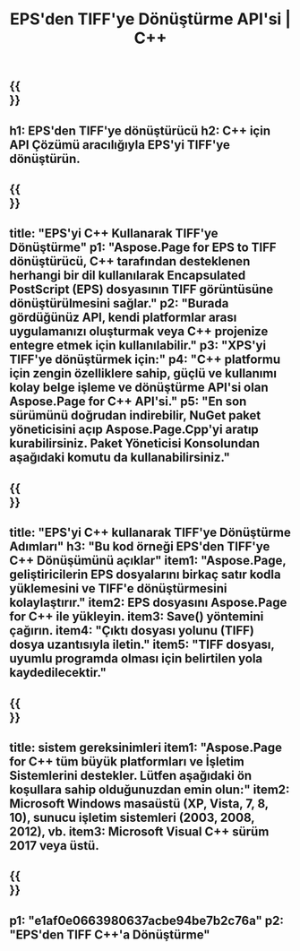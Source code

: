 ﻿---
translation: true
template: /_templates/_conversion-child-cpp.md
title: EPS'den TIFF'ye Dönüştürme API'si | C++
url: /cpp/conversion/eps-to-tiff/
description: Aspose.Page for C++ API çözümü tarafından sağlanan EPS'den TIFF'ye dönüştürme. Windows 32 bit, Windows 64 bit ve Linux 64 bit için C++ Runtime Environment'da çalışır.
informat: EPS
outformat: TIFF
otherformats: XPS PS
---

{{<section banner>}}
---
h1: EPS'den TIFF'ye dönüştürücü
h2: C++ için API Çözümü aracılığıyla EPS'yi TIFF'ye dönüştürün.
---

{{<section overview>}}
---
title: "EPS'yi C++ Kullanarak TIFF'ye Dönüştürme"
p1: "Aspose.Page for EPS to TIFF dönüştürücü, C++ tarafından desteklenen herhangi bir dil kullanılarak Encapsulated PostScript (EPS) dosyasının TIFF görüntüsüne dönüştürülmesini sağlar."
p2: "Burada gördüğünüz API, kendi platformlar arası uygulamanızı oluşturmak veya C++ projenize entegre etmek için kullanılabilir."
p3: "XPS'yi TIFF'ye dönüştürmek için:"
p4: "C++ platformu için zengin özelliklere sahip, güçlü ve kullanımı kolay belge işleme ve dönüştürme API'si olan Aspose.Page for C++ API'si."
p5: "En son sürümünü doğrudan indirebilir, NuGet paket yöneticisini açıp Aspose.Page.Cpp'yi aratıp kurabilirsiniz. Paket Yöneticisi Konsolundan aşağıdaki komutu da kullanabilirsiniz."
---

{{<section feature1>}}
---
title: "EPS'yi C++ kullanarak TIFF'ye Dönüştürme Adımları"
h3: "Bu kod örneği EPS'den TIFF'ye C++ Dönüşümünü açıklar"
item1: "Aspose.Page, geliştiricilerin EPS dosyalarını birkaç satır kodla yüklemesini ve TIFF'e dönüştürmesini kolaylaştırır."
item2: EPS dosyasını Aspose.Page for C++ ile yükleyin.
item3: Save() yöntemini çağırın.
item4: "Çıktı dosyası yolunu (TIFF) dosya uzantısıyla iletin."
item5: "TIFF dosyası, uyumlu programda olması için belirtilen yola kaydedilecektir."
---

{{<section feature2>}}
---
title: sistem gereksinimleri
item1: "Aspose.Page for C++ tüm büyük platformları ve İşletim Sistemlerini destekler. Lütfen aşağıdaki ön koşullara sahip olduğunuzdan emin olun:"
item2: Microsoft Windows masaüstü (XP, Vista, 7, 8, 10), sunucu işletim sistemleri (2003, 2008, 2012), vb.
item3: Microsoft Visual C++ sürüm 2017 veya üstü.
---

{{<section gist>}}
---
p1: "e1af0e0663980637acbe94be7b2c76a"
p2: "EPS'den TIFF C++'a Dönüştürme"
---
